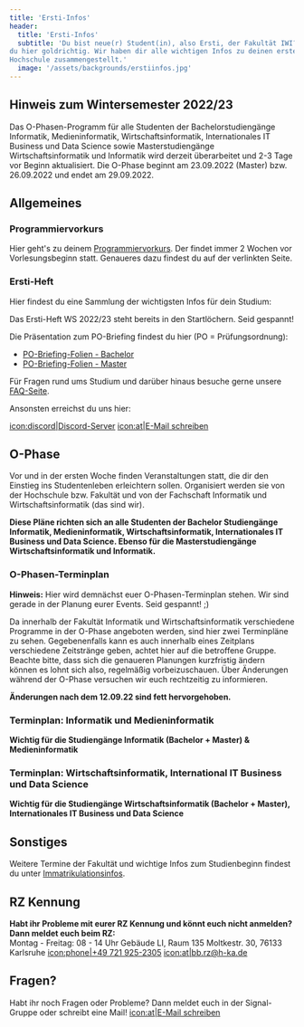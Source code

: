 ```yaml
---
title: 'Ersti-Infos'
header:
  title: 'Ersti-Infos'
  subtitle: 'Du bist neue(r) Student(in), also Ersti, der Fakultät IWI? Dann bist
du hier goldrichtig. Wir haben dir alle wichtigen Infos zu deinen ersten Tagen an der
Hochschule zusammengestellt.'
  image: '/assets/backgrounds/erstiinfos.jpg'
---
```

 
<!-- 
### Achtung

**Aufgrund der Auswirkungen des Corona-Virus' kann es noch zu kurzfristigen Änderungen kommen. Schau am besten 
regelmäßig auf dieser Seite vorbei, um kein Update zu verpassen.**
-->

## Hinweis zum Wintersemester 2022/23

Das O-Phasen-Programm für alle Studenten der Bachelorstudiengänge Informatik, Medieninformatik, Wirtschaftsinformatik,
Internationales IT Business und Data Science sowie Masterstudiengänge Wirtschaftsinformatik und Informatik wird derzeit 
überarbeitet und 2-3 Tage vor Beginn aktualisiert. Die O-Phase beginnt am 23.09.2022 (Master) bzw. 26.09.2022 und endet 
am 29.09.2022.

## Allgemeines
### Programmiervorkurs

Hier geht's zu deinem [Programmiervorkurs](/vorkurs/). Der findet immer 2
Wochen vor Vorlesungsbeginn statt. Genaueres dazu findest du auf der verlinkten
Seite.

### Ersti-Heft

Hier findest du eine Sammlung der wichtigsten Infos für dein Studium:

<!-- [icon:download|Download Ersti-Heft SS 2022 (PDF)](/assets/downloads/Erstiheft_SS22.pdf) -->
Das Ersti-Heft WS 2022/23 steht bereits in den Startlöchern. Seid gespannt!

Die Präsentation zum PO-Briefing findest du hier (PO = Prüfungsordnung):
- [PO-Briefing-Folien - Bachelor](/assets/downloads/po_briefing_bachelor_ss_2019.pdf)
- [PO-Briefing-Folien - Master](/assets/downloads/po_briefing_master_ws_2019.pdf)

Für Fragen rund ums Studium und darüber hinaus besuche gerne unsere
[FAQ-Seite](/faq).

Ansonsten erreichst du uns hier:

[icon:discord|Discord-Server](https://discord.gg/Ud5KQnz)
[icon:at|E-Mail schreiben](/scripts/email.php?address=kontakt)

## O-Phase

Vor und in der ersten Woche finden Veranstaltungen statt, die dir den Einstieg
ins Studentenleben erleichtern sollen. Organisiert werden sie von der Hochschule bzw. Fakultät
und von der Fachschaft Informatik und Wirtschaftsinformatik (das sind wir).

**Diese Pläne richten sich an alle Studenten der Bachelor Studiengänge Informatik, Medieninformatik, Wirtschaftsinformatik,
Internationales IT Business und Data Science. Ebenso für die Masterstudiengänge Wirtschaftsinformatik und Informatik.**

<!--
### Allgemeine Regeln

Voraussetzung für die Teilnahme an der Orientierungs-Phase (genauso wie das folgende Studium in Präsenz) ist der
Nachweis von 3G. Geimpfte und Genesene bringen also bitte einen entsprechenden Nachweis mit, Getestete einen aktuellen
Schnelltest (nicht älter als 24 Stunden, am besten morgens gemacht). Im Innenbereich gilt zudem die Pflicht zum Tragen
einer FFP2 (oder gleichwertigen) Maske. Wenn ein Abstand von 1,5 Metern nicht eingehalten werden kann, auch im Außenbereich.

Mehr Infos gibt's hier: https://www.h-ka.de/corona/news-fallzahlen.

Um die 3G-Nachweispflicht leichter kontrollieren zu können, werden wir ein Bändchen-System einsetzen. Wundert euch nicht,
die Hochschule setzt auf Stichproben-Kontrolle. Da ihr aber übermäßigen sozialen Kontakt haben werdet, haben wir uns hier
für ein strengeres Kontrollsystem für die O-Phase entschieden.

Am Montagmorgen wird es eine Großkontrolle geben. Hierbei erhalten alle ein cooles Stoffbändchen, was euch als Zugehörige
der IWI-O-Phase identifizierbar macht. Zusätzlich erhalten Geimpfte und Genesene bereits alle benötigten Bändchen der
nächsten Tage, welche dann selbstständig mitgebracht werden müssen. Getestete (oder alle anderen, die ihr Tagesbändchen
nicht dabei haben) müssen folglich auch an den weiteren Tagen überprüft werden. Tests müssen tagesaktuell sein,
also zum Zeitpunkt der Kontrolle maximal 24 Stunden alt. Macht den Test aber am besten morgens, dann sind wir alle am sichersten.

**Wer keinen 3G Nachweis hat, kann nicht an der O-Phase (oder sonstigen Präsenzveranstaltungen der Hochschule) teilnehmen!**
-->

### O-Phasen-Terminplan

**Hinweis:**
Hier wird demnächst euer O-Phasen-Terminplan stehen. Wir sind gerade in der Planung eurer Events. Seid gespannt! ;)
<!-- Hier siehst du unseren aktuellen Terminplan der O-Phase. -->

Da innerhalb der Fakultät Informatik und Wirtschaftsinformatik verschiedene Programme in der O-Phase angeboten werden, 
sind hier zwei Terminpläne zu sehen. Gegebenenfalls kann es auch innerhalb eines Zeitplans verschiedene Zeitstränge 
geben, achtet hier auf die betroffene Gruppe. Beachte bitte, dass sich die genaueren Planungen kurzfristig ändern können 
es lohnt sich also, regelmäßig vorbeizuschauen. Über Änderungen während der O-Phase versuchen wir euch rechtzeitig zu 
informieren.
<!-- Remote bedeutet, dass dieser Programmpunkt zusätzlich auch online verfügbar sein wird, falls jemand nicht vor Ort sein kann.-->

<!--Die Links zu den Veranstaltungen werden spätestens 1-2 Tage vor Beginn in den Plan eingetragen.-->

**Änderungen nach dem 12.09.22 sind fett hervorgehoben.**  

### Terminplan: Informatik und Medieninformatik

**Wichtig für die Studiengänge Informatik (Bachelor + Master) & Medieninformatik**

<!--
<small>Hinweis: Tabellen sind mobil optimiert und horizontal scrollbar.</small>
<div class="table-responsive">
    <table>
        <tr>
            <th>Datum</th>
            <th>Uhrzeit</th>
            <th>Ort</th>
            <th>Veranstaltung</th>
            <th>Anmerkung</th>
            <th>Empfohlen für</th>
        </tr>
        <tr>
            <td>Montag, 14.03.2022</td>
            <td>8:30 - 08:45</td>
            <td>Vor dem Gebäude E <br><a href="https://www.h-ka.de/fileadmin/Hochschule_Karlsruhe_HKA/Informationsmaterialien/HKA_Lageplan_A4.pdf">Lageplan</a></td>
            <td>3G-Bändchen-Ausgabe</td>
            <td>In diesem Zeitraum erhaltet ihr ein Bändchen, was euch zur Teilnahme an den Veranstaltungen der O-Phase befugt. Details siehe oben.</td>
            <td>alle</td>
        </tr>
        <tr>
            <td></td>
            <td>9:00 - 10:00</td>
            <td>Hörsaal Elektrotechnik (HE)</td>
            <td>Begrüßung + Informationsveranstaltungen</td>
            <td>Begrüßung der Erstsemester durch den Dekan, Vorstellung der Professoren des ersten Semesters, etc.</td>
            <td>alle</td>
        </tr>
        <tr>
            <td></td>
            <td>10:00 - 13:00</td>
            <td>Gebäude A, Aula (oben)</td>
            <td>Vorstellung der Fachschaft und des O-Phasen-Programms</td>
            <td>Alles, was Erstis zum Start ihres Studiums an der HS Karlsruhe in den ersten Tagen nicht verpassen sollten.
              Vorstellung des O-Phasen-Programms.</td>
            <td>alle</td>
        </tr>
        <tr>
            <td></td>
            <td>13:00 - 14:00</td>
            <td>Karlsruhe</td>
            <td>Mittagspause</td>
            <td>Ihr könnt in die Stadt, zur Cafeteria (Snacks, belegte Brötchen) oder zur Mensa Moltke (warmes Mittagessen) gehen
              und dort etwas essen gehen. Hier findet ihr den <a href="https://www.sw-ka.de/de/essen/?kw=11">aktuellen Essensplan</a></td>
            <td>alle</td>
        </tr>
        <tr>
            <td></td>
            <td>14:00 - 16:00</td>
            <td>Treffpunkt vor dem Gebäude E</td>
            <td>Campusrundgang</td>
            <td>Wir Treffen uns vor dem E-Gebäude und drehen eine kleine Runde über den Campus :)</td>
            <td>alle</td>
        </tr>
        <tr>
            <td></td>
            <td>16:00 - 22:00</td>
            <td>Im und vor dem Gebäude E</td>
            <td>Erstiabend</td>
            <td>Ein gemütlicher Abend, an dem ihr euch alle besser kennenlernen könnt. Für Essen und Trinken ist gesorgt.</td>
            <td>alle</td>
        </tr>
        <tr>
            <th>Datum</th>
            <th>Uhrzeit</th>
            <th>Ort</th>
            <th>Veranstaltung</th>
            <th>Anmerkung</th>
            <th>Empfohlen für</th>
        </tr>
        <tr>
            <td>Dienstag, 15.03.2022</td>
            <td>11:30 - 13:00</td>
            <td>E203, EU02</td>
            <td>Englisch-Kurs Einstufung</td>
            <td>Im ersten Semester müsst ihr einen Englisch-Kurs belegen. Alle Infos findet ihr auf der
              <a href="https://www.h-ka.de/studieren/kompetenzen-aufbauen/sprachen/anmeldung">Seite des IFS</a>.
              In diesem Zeitslot könnt ihr das in einem Poolraum oder mit eigenem Laptop tun. Gerne aber auch schon vorher zu Hause :)</td>
            <td>Bachelor <strong>Anmeldeschluss für die Veranstaltungen ist am Mittwoch 16. März</strong></td>
        </tr>
        <tr>
            <td></td>
            <td>13:00 - 14:00</td>
            <td>Karlsruhe</td>
            <td>Mittagspause</td>
            <td></td>
            <td>alle</td>
        </tr>
        <tr>
            <td></td>
            <td>14:00 - 15:30</td>
            <td>Gebäude A, Aula</td>
            <td>RZ-Einführungsveranstaltung</td>
            <td>Hier erfahrt ihr alles Wichtige zur Hochschulinfrastruktur.
              <a href="https://h-ka-de.zoom.us/j/99707595406">https://h-ka-de.zoom.us/j/99707595406</a></td>
            <td>alle</td>
        </tr>
        <tr>
            <td></td>
            <td>15:30 - 17:00</td>
            <td><strong>Hb im B-Gebäude</strong></td>
            <td>PO-Briefing</td>
            <td>Alles wichtige, was ihr zum Thema Studienablauf und Fristen wissen müsst. Hier können wir auch noch offene Fragen
              nach der RZ-Einführungsveranstaltung klären.</td>
            <td><strong>Bachelor + Master</strong></td>
        </tr>
        <tr>
            <td></td>
            <td>17:00</td>
            <td>Treffpunkt vor dem Gebäude E</td>
            <td>Treffen Kneipentour-Einteilung</td>
            <td>Ihr werdet in 4 Gruppen eingeteilt und dann wandern wir zusammen zu den entsprechenden Kneipen.
              Start ca. 17:15</td>
            <td>alle</td>
        </tr>
        <tr>
            <td></td>
            <td>18:00 - open end</td>
            <td>Karlsruhe Innenstadt</td>
            <td>Kneipentour</td>
            <td>Wir ziehen zusammen durch ein paar Kneipen der Stadt. Kommt zur besseren Einteilung um 17 Uhr
                vor das Gebäude E. Nachzügler melden sich am besten in den Signal-Gruppen.</td>
            <td>alle</td>
        </tr>
        <tr>
            <th>Datum</th>
            <th>Uhrzeit</th>
            <th>Ort</th>
            <th>Veranstaltung</th>
            <th>Anmerkung</th>
            <th>Empfohlen für</th>
        </tr>
        <tr>
            <td>Mittwoch, 16.03.2022</td>
            <td>11:30 - 13:00</td>
            <td>Remote <br>(+ Aula)</td>
            <td>Begrüßung durch das Rektorat</td>
            <td>Ihr könnt direkt in der Aula dabei sein (Registrierung erforderlich) oder wir streamen euch das ganze
              vor Ort in einen Raum.</td>
            <td>alle</td>
        </tr>
        <tr>
            <td></td>
            <td>13:00 - 14:00</td>
            <td>Karlsruhe</td>
            <td>Mittagspause</td>
            <td></td>
            <td>alle</td>
        </tr>
        <tr>
            <td></td>
            <td>14:00 - 18:00</td>
            <td>Treffpunkt vor Gebäude E</td>
            <td>Rallye</td>
            <td>In einer kleinen Rallye rund um Campus machen wir ein paar Spielchen.</td>
            <td>alle</td>
        </tr>
        <tr>
            <th>Datum</th>
            <th>Uhrzeit</th>
            <th>Ort</th>
            <th>Veranstaltung</th>
            <th>Anmerkung</th>
            <th>Empfohlen für</th>
        </tr>
        <tr>
            <td>Donnerstag, 17.03.2022</td>
            <td>08:00 - 09:30</td>
            <td>E201</td>
            <td>Technische Informatik 1</td>
            <td></td>
            <td>Bachelor</td>
        </tr>
        <tr>
            <td></td>
            <td>08:00 - 09:30</td>
            <td>LI U16</td>
            <td>Mediengestaltung 1</td>
            <td></td>
            <td>Bachelor</td>
        </tr>
        <tr>
            <td></td>
            <td>08:00 - 09:30</td>
            <td>E302</td>
            <td>Graphenalgorithmen</td>
            <td></td>
            <td>Master</td>
        </tr>
        <tr>
            <td></td>
            <td>09:50 - 11:20</td>
            <td>E201</td>
            <td>Programmieren</td>
            <td></td>
            <td>Bachelor</td>
        </tr>
        <tr>
            <td></td>
            <td>09:50 - 13:00</td>
            <td>E302</td>
            <td>Programmierparadigmen</td>
            <td></td>
            <td>Master</td>
        </tr>
        <tr>
            <td></td>
            <td>14:00 - 15:30</td>
            <td>E301, LI U16</td>
            <td>Game Design + Development</td>
            <td></td>
            <td>Master</td>
        </tr>
        <tr>
            <td></td>
            <td>14:00 - 15:30</td>
            <td>E302</td>
            <td>Maschinelles Lernen</td>
            <td></td>
            <td>Master</td>
        </tr>
        <tr>
            <th>Datum</th>
            <th>Uhrzeit</th>
            <th>Ort</th>
            <th>Veranstaltung</th>
            <th>Anmerkung</th>
            <th>Empfohlen für</th>
        </tr>
        <tr>
            <td>Freitag, 18.03.2022</td>
            <td>08:00 - 09:30</td>
            <td>E302, LI 137</td>
            <td>Modellierung und Simulation</td>
            <td></td>
            <td>Master</td>
        </tr>
        <tr>
            <td></td>
            <td>09:50 - 11:20</td>
            <td>E301</td>
            <td>Mathematik 1</td>
            <td></td>
            <td>Bachelor</td>
        </tr>
    </table>
</div>

-->

### Terminplan: Wirtschaftsinformatik, International IT Business und Data Science

**Wichtig für die Studiengänge Wirtschaftsinformatik (Bachelor + Master), Internationales IT Business und Data Science**

<!--**Raumbelegung (wenn nicht anders angegeben): DS: E001, IIB: E002, WI: E003, E101**-->

<!--
<small>Hinweis: Tabellen sind mobil optimiert und horizontal scrollbar.</small>
<div class="table-responsive">
    <table>
        <tr>
            <th>Datum</th>
            <th>Uhrzeit</th>
            <th>Ort</th>
            <th>Veranstaltung</th>
            <th>Anmerkung</th>
            <th>Empfohlen für</th>
        </tr>
        <tr>
            <td>Montag, 14.03.2022</td>
            <td>8:30 - 08:45</td>
            <td>Vor dem Gebäude E <br><a href="https://www.h-ka.de/fileadmin/Hochschule_Karlsruhe_HKA/Informationsmaterialien/HKA_Lageplan_A4.pdf">Lageplan</a></td>
            <td>3G-Bändchen-Ausgabe</td>
            <td>In diesem Zeitraum erhaltet ihr ein Bändchen, was euch zur Teilnahme an den Veranstaltungen der O-Phase befugt. Details siehe oben.</td>
            <td>alle</td>
        </tr>
        <tr>
            <td></td>
            <td>9:00 - 10:00</td>
            <td>TBA</td>
            <td>Begrüßung + Informationsveranstaltungen</td>
            <td>Begrüßung der Erstsemester durch den Dekan, Vorstellung der Professoren des ersten Semesters, etc.</td>
            <td>Bachelor</td>
        </tr>
        <tr>
            <td></td>
            <td>10:00 - 13:00</td>
            <td>Gebäude A, Aula (oben)</td>
            <td>Vorstellung der Fachschaft und des O-Phasen-Programms</td>
            <td>Alles, was Erstis zum Start ihres Studiums an der HS Karlsruhe in den ersten Tagen nicht verpassen sollten.
              Vorstellung des O-Phasen-Programms.</td>
            <td>alle</td>
        </tr>
        <tr>
            <td></td>
            <td>13:00 - 14:00</td>
            <td>Karlsruhe</td>
            <td>Mittagspause</td>
            <td>Ihr könnt in die Stadt, zur Cafeteria (Snacks, belegte Brötchen) oder zur Mensa Moltke (warmes Mittagessen) gehen
              und dort etwas essen gehen. Hier findet ihr den <a href="https://www.sw-ka.de/de/essen/?kw=11">aktuellen Essensplan</a></td>
            <td>alle</td>
        </tr>
        <tr>
            <td></td>
            <td>14:00 - 16:00</td>
            <td>Treffpunkt vor dem Gebäude E</td>
            <td>Campusrundgang</td>
            <td>Wir Treffen uns vor dem E-Gebäude und drehen eine kleine Runde über den Campus :)</td>
            <td>alle</td>
        </tr>
        <tr>
            <td></td>
            <td>16:00 - 22:00</td>
            <td>Im und vor dem Gebäude E</td>
            <td>Erstiabend</td>
            <td>Ein gemütlicher Abend, an dem ihr euch alle besser kennenlernen könnt. Für Essen und Trinken ist gesorgt.</td>
            <td>alle</td>
        </tr>
        <tr>
            <th>Datum</th>
            <th>Uhrzeit</th>
            <th>Ort</th>
            <th>Veranstaltung</th>
            <th>Anmerkung</th>
            <th>Empfohlen für</th>
        </tr>
        <tr>
            <td>Dienstag, 15.03.2022</td>
            <td>09:00 - 13:00</td>
            <td>Gebäude E</td>
            <td>Mathe-Tag</td>
            <td></td>
            <td>Bachelor</td>
        </tr>
        <tr>
            <td></td>
            <td>13:00 - 14:00</td>
            <td>Karlsruhe</td>
            <td>Mittagspause</td>
            <td></td>
            <td>alle</td>
        </tr>
        <tr>
            <td></td>
            <td>14:00 - 15:30</td>
            <td>Gebäude A, Aula</td>
            <td>RZ-Einführungsveranstaltung</td>
            <td>Hier erfahrt ihr alles Wichtige zur Hochschulinfrastruktur.<a href="https://h-ka-de.zoom.us/j/99707595406">https://h-ka-de.zoom.us/j/99707595406</a></td>
            <td>alle</td>
        </tr>
        <tr>
            <td></td>
            <td>15:30 - 17:00</td>
            <td><strong>E 103 im E-Gebäude</strong></td>
            <td>PO-Briefing</td>
            <td>Alles wichtige, was ihr zum Thema Studienablauf und Fristen wissen müsst. Hier können wir auch noch offene Fragen nach der RZ-Einführungsveranstaltung klären.</td>
            <td>Bachelor</td>
        </tr>
        <tr>
            <td></td>
            <td>17:00</td>
            <td>Treffpunkt vor dem Gebäude E</td>
            <td>Treffen Kneipentour-Einteilung</td>
            <td>Ihr werdet in 4 Gruppen eingeteilt und dann wandern wir zusammen zu den entsprechenden Kneipen. Start ca. 17:15</td>
            <td>alle</td>
        </tr>
        <tr>
            <td></td>
            <td>18:00 - open end</td>
            <td>Karlsruhe Innenstadt</td>
            <td>Kneipentour</td>
            <td>Wir ziehen zusammen durch ein paar Kneipen der Stadt. Kommt zur besseren Einteilung um 17 Uhr vor das Gebäude E. Nachzügler melden sich am besten in den Signal-Gruppen.</td>
            <td>alle</td>
        </tr>
        <tr>
            <th>Datum</th>
            <th>Uhrzeit</th>
            <th>Ort</th>
            <th>Veranstaltung</th>
            <th>Anmerkung</th>
            <th>Empfohlen für</th>
        </tr>
        <tr>
            <td>Mittwoch, 16.03.2022</td>
            <td>9:00 - 10:30</td>
            <td></td>
            <td>Zugangsdaten / Hoch-schulsysteme / Studien-organisation / Intranet</td>
            <td></td>
            <td>Bachelor</td>
        </tr>
        <tr>
            <td></td>
            <td>10:30 - 11:00</td>
            <td></td>
            <td>Akademisches Auslandsamt (International Office)</td>
            <td></td>
            <td>Bachelor</td>
        </tr>
        <tr>
            <td></td>
            <td>11:30 - 13:00</td>
            <td>Remote</td>
            <td>Begrüßung durch das Rektorat</td>
            <td>Ihr könnt direkt in der Aula dabei sein (Registrierung erforderlich) oder wir streamen euch das ganze
                vor Ort in einen Raum.</td>
            <td>alle</td>
        </tr>
        <tr>
            <td></td>
            <td>13:00 - 14:00</td>
            <td>Karlsruhe</td>
            <td>Mittagspause</td>
            <td></td>
            <td>alle</td>
        </tr>
        <tr>
            <td></td>
            <td>14:00 - 18:00</td>
            <td>Treffpunkt vor Gebäude E</td>
            <td>Rallye</td>
            <td>In einer kleinen Rallye rund um Campus machen wir ein paar Spielchen.</td>
            <td>alle</td>
        </tr>
        <tr>
            <th>Datum</th>
            <th>Uhrzeit</th>
            <th>Ort</th>
            <th>Veranstaltung</th>
            <th>Anmerkung</th>
            <th>Empfohlen für</th>
        </tr>
        <tr>
            <td>Donnerstag, 17.03.2022</td>
            <td>09:00 - 13:00</td>
            <td>E103, E104</td>
            <td>Programmier-Workshop</td>
            <td>Nur für Wirtschaftsinformatik und Internationales IT Business</td>
            <td>Bachelor</td>
        </tr>
        <tr>
            <td></td>
            <td>09:00 - 12:00</td>
            <td><strong>E101-104</strong></td>
            <td>Organisation + Data Analytics</td>
            <td>Nur für Data Science</td>
            <td>Bachelor DS</td>
        </tr>
        <tr>
            <th>Datum</th>
            <th>Uhrzeit</th>
            <th>Ort</th>
            <th>Veranstaltung</th>
            <th>Anmerkung</th>
            <th>Empfohlen für</th>
        </tr>
        <tr>
            <td>Freitag, 18.03.2022</td>
            <td>09:00 - 10:30</td>
            <td>E103, E104</td>
            <td>Quizfragen zur Orga + Stundenplan</td>
            <td>Nur für Wirtschaftsinformatik und Internationales IT Business</td>
            <td>Bachelor</td>
        </tr>
        <tr>
            <td></td>
            <td>11:00 - 11:30</td>
            <td>E103, E104</td>
            <td>Vorstellung "Erfolgreich Starten"</td>
            <td>Nur für Wirtschaftsinformatik und Internationales IT Business</td>
            <td>Bachelor</td>
        </tr>
    </table>
</div>

-->

## Sonstiges

Weitere Termine der Fakultät und wichtige Infos zum Studienbeginn findest du unter
[Immatrikulationsinfos](https://www.h-ka.de/studieren/studium-organisieren/einstieg-ins-studium/immatrikulationsinfos-ansprechpartner).

<!-- ### Schlafplatz-->

<!--Falls du für die O-Phase einen Schlafplatz in Karlsruhe brauchst, melde dich
einfach bei uns unter der folgenden Mail. Sag uns, wer du bist und für wann du
einen Schlafplatz benötigst.-->

<!--[icon:at|E-Mail schreiben](/scripts/email.php?address=kontakt)-->

## RZ Kennung

**Habt ihr Probleme mit eurer RZ Kennung und könnt euch nicht anmelden? Dann meldet euch beim RZ:**  
Montag - Freitag:
08 - 14 Uhr
Gebäude LI, Raum 135
Moltkestr. 30, 76133 Karlsruhe
[icon:phone|+49 721 925-2305](tel:+497219252305)
[icon:at|bb.rz@h-ka.de](bb.rz@h-ka.de)

## Fragen?

Habt ihr noch Fragen oder Probleme? Dann meldet euch in der Signal-Gruppe oder schreibt eine Mail!
[icon:at|E-Mail schreiben](/scripts/email.php?address=kontakt)

<!--## Mehr für Dich -->

<!--Es gibt einen Teil der Webseite, die nur uns Studenten zugänglich ist. Da findest
du weitere interessante Infos z.B. zum Bachelor, Master und Altklausuren. -->

<!--1. Wenn du deine Zugangsdaten von der Hochschule erhalten hast, registrierst du dich mit deiner Hochschul-E-Mail-Adresse auf der Webseite.
2. Wir aus der Fachschaft überprüfen dann, ob deine Hochschul-E-Mail-Adresse gültig ist und geben dir Zugriff.
3. Jetzt kannst du alle interessanten Infos auf der Webseite einsehen. -->

